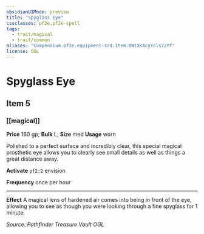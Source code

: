 ```yaml
---
obsidianUIMode: preview
title: "Spyglass Eye"
cssclasses: pf2e,pf2e-spell
tags:
  - trait/magical
  - trait/common
aliases: "Compendium.pf2e.equipment-srd.Item.8WtXK4cyYcls72Yf"
license: OGL
---
```

# Spyglass Eye
## Item 5
### [[magical]]


**Price** 160 gp; 
**Bulk** L; **Size** med
**Usage** worn

Polished to a perfect surface and incredibly clear, this special magical prosthetic eye allows you to clearly see small details as well as things a great distance away.

**Activate** `pf2:2` envision

**Frequency** once per hour

* * *

**Effect** A magical lens of hardened air comes into being in front of the eye, allowing you to see as though you were looking through a fine spyglass for 1 minute.

*Source: Pathfinder Treasure Vault*
*OGL*